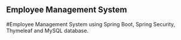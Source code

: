 ##  Employee Management System

#Employee Management System using Spring Boot, Spring Security, Thymeleaf and MySQL database.
